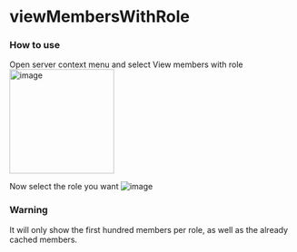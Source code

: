 # viewMembersWithRole


### How to use
Open server context menu and select View members with role
<img width="184" alt="image" src="https://github.com/user-attachments/assets/eefb2044-4f67-4acc-ab33-21fd07ed9a27" />

Now select the role you want
![image](https://github.com/user-attachments/assets/4e800bb3-ab6c-4c5d-9017-e75824a9073b)

### Warning
It will only show the first hundred members per role, as well as the already cached members.


